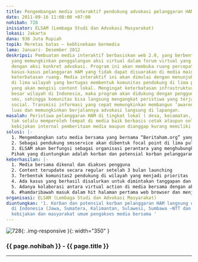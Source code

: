 ```yaml
---
title: Pengembangan media interaktif pendukung advokasi pelanggaran HAM
date: 2011-09-16 11:08:00 +07:00
nohibah: 728
inisiator: ELSAM (Lembaga Studi dan Advokasi Masyarakat)
lokasi: Jakarta
dana: 936 Juta Rupiah
topik: Meretas batas – kebhinekaan bermedia
lama: Januari- Desember 2012
deskripsi: Pembuatan media interaktif berbasiskan web 2.0, yang berbentuk website
  yang memungkinkan penggalangan aksi virtual dalam forum virtual yang dilanjutkan
  dengan aksi konkret advokasi. Program ini akan membuka ruang percepatan proses advokasi
  kasus-kasus pelanggaran HAM yang tidak dapat disuarakan di media mainstream karena
  keterbatasan ruang. Media interaktif ini akan dimulai dengan menunjuk focal point
  di lima wilayah yang bertugas membentuk komunitas pendukung di lima pulau di Indonesia
  yang akan mengisi content lokal. Mengingat keterbatasan infrastruktur di sebagian
  besar wilayah di Indonesia, maka program akan didukung dengan penggunaan layanan
  sms, sehingga komunitas bisa langsung mengangkat peristiwa yang terjadi ke media
  social. Transmisi informasi yang cepat memungkinkan membangun ‘awareness’ yang lebih
  luas dan memungkinkan berjalannya advokasi langsung di lapangan.
masalah: Peristiwa pelanggaran HAM di tingkat lokal ( desa, kecamatan, kabupaten)
  tak selalu memperoleh tempat di media baik berbasis cetak ataupun online; karena
  kebijakan internal pemberitaan media maupun dianggap kurang memiliki nilai berita.
solusi: |-
  1. Mengembangkan satu media bersama yang bernama “Beritaham.org” yang bersifat interaktif berbasis web 2.0 yang memungkinkan korban dan masyarakat di tingkat lokal menuliskan secara langsung peristiwa tersebut. Secara teknis infraktuktur administrasinya tidak digantungkan pada desktop tapi bisa berbasis jaringan telepon genggam ( cms mobile)Sebagai pendukung lemahnya infrastructure internet , program dilengkapi dengan SMS service memungkinkan outreach user yang lebih luas, sehingga mereka tidak memiliki akses internet atau tidak memiliki ketrampilan menulis masih bisa dijangkau dengan media ini.
  2. Sebagai pendukung smsservice akan dibentuk focal point di lima pulau yang menjadi prioritas program. Mereka berfungsi untuk mendorong terbentuknya komunitas pengisi content di tingkat local
  3. ELSAM akan berfungsi sebagai organisasi perantara yang menghubungkan aksi virtual di media sosial ini dengan fungsi advokasi lebih luas, yakni pengembangan kesadaran umum mengenai pelanggaran ham di tingkat lokal, maupun channeling complain ke institusi yang terkait untuk mendorong adanya solusi bagi korban
  Pihak yang diuntungkan adalah korban dan potensial korban pelanggaran HAM langsung di lima pulau di Indonesia (Jawa, Sumatera, Kalimantan, Sulawesi, Sumbawa –NTT dan NTB), serta pengambil kebijakan dan masyarakat umum pengakses media bersama.
keberhasilan: |-
  1. Media bersama dikenal dan diakses pengguna
  2. Content terupdate secara regular setelah 3 bulan launching
  3. Terbentuk komunitas2 pendukung di wilayah yang menjadi prioritas
  4. Ada kasus yang berhasil disalurkan untuk dimintakan tanggapan dan solusi dari agensi pemerintah yang terkait
  5. Adanya kolaborasi antara virtual action di media bersama dengan aksi nyata yang konkret
  6. #hamdaribawah masuk dalam hit halaman pertama web browser dan menjadi trending topic.
organisasi: ELSAM (Lembaga Studi dan Advokasi Masyarakat)
diuntungkan: '1. Korban dan potensial korban pelanggaran HAM langsung di lima pulau
  di Indonesia (Jawa, Sumatera, Kalimantan, Sulawesi, Sumbawa –NTT dan NTB) 2. Pengambil
  kebijakan dan masyarakat umum pengakses media bersama '
---
```


![728](/static/img/hibahcmb/728.png){: .img-responsive }{: width="350" }

### {{ page.nohibah }} - {{ page.title }}

---
